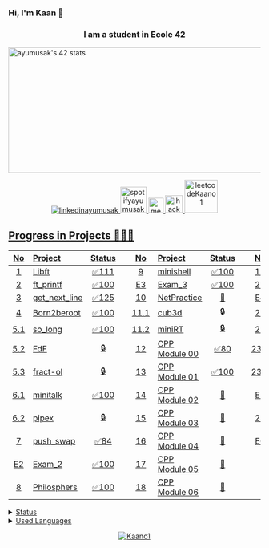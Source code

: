 ### Hi, I'm Kaan 👋
<h3 align="center"> I am a student in Ecole 42</h3>
<a href="https://github.com/JaeSeoKim/badge42"><img src="https://badge42.vercel.app/api/v2/clci365sk00160gla37ebl0v4/stats?cursusId=21&coalitionId=230" alt="ayumusak's 42 stats" height=250 width="1000"/></a>
<p align="center">
  <a href="https://www.linkedin.com/in/ahmet-kaan-yumu%C5%9Fakdiken-225100236/" target="blank">
    <img src="https://img.shields.io/badge/linkedin-%230077B5.svg?&style=for-the-badge&logo=linkedin&logoColor=white" alt="linkedinayumusak" />
  </a>

  </a>
  <a href="https://open.spotify.com/user/31r4w5ki7ekla363srfpay3s7dom?si=788142c971ed489e" target="blank">
    <img src="https://www.scdn.co/i/_global/open-graph-default.png" width="52" alt="spotifyayumusak" />
  </a>
  
  <a href="https://www.instagram.com/_ayumusak_/" target="blank">
    <img src="https://upload.wikimedia.org/wikipedia/commons/a/a5/Instagram_icon.png" width="30" alt="medium ayumusak" />
  </a>
  
  <a href="https://www.hackerrank.com/ahmetyumusakdik1?hr_r=1" target="blank">
    <img src="https://upload.wikimedia.org/wikipedia/commons/4/40/HackerRank_Icon-1000px.png" width="35" alt="hackerrankayumusak" />

  <a href="https://leetcode.com/ahmetyumusakdiken13/" target="blank">
    <img src="https://miro.medium.com/max/1400/0*MRBGy-Gjd9PRl_HS.jpeg" width="66" alt="leetcodeKaano1" />
</p>

## Progress in Projects 🌟🌟🌟
| No  | Project                                     | Status |   | No  | Project                                   | Status |   | No  | Project                        | Status |
| :-: | :------------------------------------------ | :----: | - | :-: | :---------------------------------------- | :----: | - | :-: | :----------------------------- | :----: |
| 1   | [Libft](../../../Libft)                  | ✅111  |   | 9   | [minishell](../../../Minishell)                                 | ✅100     |   | 19  | [CPP Module 07](../../../CPP)                               | 📝     |
| 2   | [ft_printf](../../../Ft_printf)          | ✅100  |   | E3  | Exam_3                                      | ✅100     |   | 20  | [CPP Module 08](../../../CPP)                               | 📝     |
| 3   | [get_next_line](../../../Get_next_line)  | ✅125  |   | 10  | [NetPractice](../../../NetPractice)                                 | 📝     |   | E4  | Exam_4                                      | 📝     |
| 4   | Born2beroot      | ✅100  |   | 11.1| cub3d                                       | 🔒     |   | 21  | ft_containers                               | 🔒     |
| 5.1 | [so_long](../../../So_long)              | ✅100  |   | 11.2| miniRT                                      | 🔒     |   | 22  | Inception                                   | 🔒     |
| 5.2 | FdF                                         | 🔒     |   | 12  | [CPP Module 00](../../../CPP)                               | ✅80     |   | 23.1| webserv                                     | 🔒     |
| 5.3 | fract-ol                                    | 🔒     |   | 13  | [CPP Module 01](../../../CPP)                               | ✅100     |   | 23.2| ft_irc                                      | 🔒     |
| 6.1 | [minitalk](../../../Minitalk)            | ✅100  |   | 14  | [CPP Module 02](../../../CPP)                               | 📝     |   | E5  | Exam_5                                      | 🔒     |
| 6.2 | pipex                                       | 🔒     |   | 15  | [CPP Module 03](../../../CPP)                               | 📝     |   | 24  | ft_transcendence                            | 🔒     |
| 7   | [push_swap](../../../Push_swap)          | ✅84   |   | 16  | [CPP Module 04](../../../CPP)                               | 📝     |   | E6  | Exam_6                                      | 🔒     |
| E2  | Exam_2                   | ✅100    |   | 17  | [CPP Module 05](../../../CPP)                               | 📝     |
| 8   | [Philosphers](../../../Philo)                               | ✅100     |   | 18  | [CPP Module 06](../../../CPP)                               | 📝     |

<details>
<summary>Status</summary>
<img src="https://github-readme-stats.vercel.app/api?username=Kaano1&theme=tokyonight" >
</details>

<details>
<summary>Used Languages</summary>
<img src="https://github-readme-stats.vercel.app/api/top-langs/?username=Kaano1&layout=radical" >
</details>

<p align="center"> <img src="https://komarev.com/ghpvc/?username=Kaano1&label=Profile%20views&color=blueviolet&style=flat" alt="Kaano1" /> </p>  

